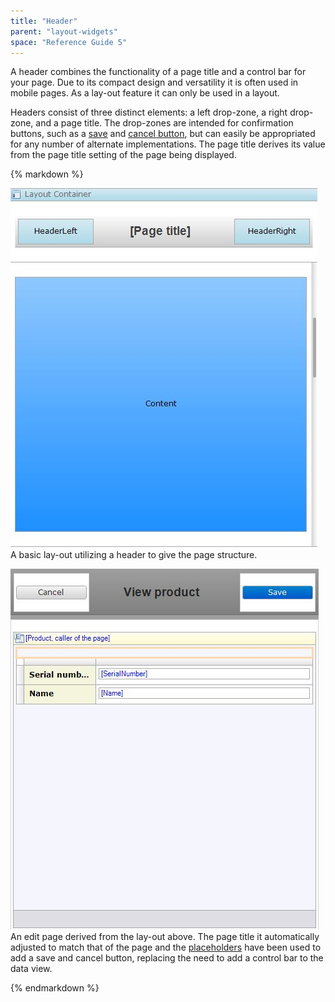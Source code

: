 ```yaml
---
title: "Header"
parent: "layout-widgets"
space: "Reference Guide 5"
---
```


A header combines the functionality of a page title and a control bar for your page. Due to its compact design and versatility it is often used in mobile pages. As a lay-out feature it can only be used in a layout.

Headers consist of three distinct elements: a left drop-zone, a right drop-zone, and a page title. The drop-zones are intended for confirmation buttons, such as a [save](/refguide5/save-button) and [cancel button](/refguide5/cancel-button), but can easily be appropriated for any number of alternate implementations. The page title derives its value from the page title setting of the page being displayed.

<div class="alert alert-info">{% markdown %}

![](attachments/4522000/4751390.jpg)
A basic lay-out utilizing a header to give the page structure.

![](attachments/4522000/4751389.jpg)
An edit page derived from the lay-out above. The page title it automatically adjusted to match that of the page and the [placeholders](/refguide5/placeholder) have been used to add a save and cancel button, replacing the need to add a control bar to the data view.

{% endmarkdown %}</div>
